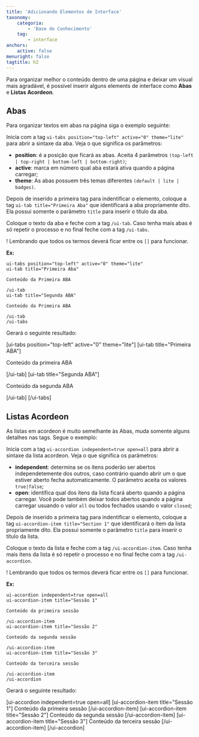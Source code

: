 ```yaml
---
title: 'Adicionando Elementos de Interface'
taxonomy:
    categoria:
        - 'Base de Conhecimento'
    tag:
        - interface
anchors:
    active: false
menuright: false
tagtitle: h2
---
```


Para organizar melhor o conteúdo dentro de uma página e deixar um visual mais agradável, é possível inserir alguns elements de interface como **Abas** e **Listas Acordeon**.

## Abas

Para organizar textos em abas na página siga o exemplo seguinte:

Inicia com a tag `ui-tabs position="top-left" active="0" theme="lite"` para abrir a sintaxe da aba. Veja o que significa os parâmetros:
* **position**: é a posição que ficará as abas. Aceita 4 parâmetros `(top-left | top-right | bottom-left | bottom-right)`;
* **active**: marca em número qual aba estará ativa quando a página carregar;
* **theme**: As abas possuem três temas diferentes `(default | lite | badges)`.

Depois de inserido a primeira tag para indentificar o elemento, coloque a tag `ui-tab title="Primeira Aba"` que identificará a aba propriamente dito. Ela possui somente o parâmetro `title` para inserir o título da aba.

Coloque o texto da aba e feche com a tag `/ui-tab`. Caso tenha mais abas é só repetir o processo e no final feche com a tag `/ui-tabs`.

! Lembrando que todos os termos deverá ficar entre os `[]` para funcionar.

**Ex:**

```
ui-tabs position="top-left" active="0" theme="lite"
ui-tab title="Primeira Aba"

Conteúdo da Primeira ABA

/ui-tab
ui-tab title="Segunda ABA"

Conteúdo da Primeira ABA

/ui-tab
/ui-tabs
```

Gerará o seguinte resultado:

[ui-tabs position="top-left" active="0" theme="lite"]
[ui-tab title="Primeira ABA"]

Conteúdo da primeira ABA

[/ui-tab]
[ui-tab title="Segunda ABA"]

Conteúdo da segunda ABA

[/ui-tab]
[/ui-tabs]

## Listas Acordeon

As listas em acordeon é muito semelhante às Abas, muda somente alguns detalhes nas tags. Segue o exemplo:

Inicia com a tag `ui-accordion independent=true open=all` para abrir a sintaxe da lista acordeon. Veja o que significa os parâmetros:
* **independent**: determina se os ítens poderão ser abertos independetemente dos outros, caso contrário quando abrir um o que estiver aberto fecha automaticamente. O parâmetro aceita os valores `true|false`;
* **open**: identifica qual dos ítens da lista ficará aberto quando a página carregar. Você pode também deixar todos abertos quando a página carregar usuando o valor `all` ou todos fechados usando o valor `closed`;

Depois de inserido a primeira tag para indentificar o elemento, coloque a tag `ui-accordion-item title="Section 1"` que identificará o ítem da lista propriamente dito. Ela possui somente o parâmetro `title` para inserir o título da lista.

Coloque o texto da lista e feche com a tag `/ui-accordion-item`. Caso tenha mais ítens da lista é só repetir o processo e no final feche com a tag `/ui-accordion`.

! Lembrando que todos os termos deverá ficar entre os `[]` para funcionar.

**Ex:**

```
ui-accordion independent=true open=all
ui-accordion-item title="Sessão 1"

Conteúdo da primeira sessão

/ui-accordion-item
ui-accordion-item title="Sessão 2"

Conteúdo da segunda sessão

/ui-accordion-item
ui-accordion-item title="Sessão 3"

Conteúdo da terceira sessão

/ui-accordion-item
/ui-accordion
```

Gerará o seguinte resultado:

[ui-accordion independent=true open=all]
[ui-accordion-item title="Sessão 1"]
Conteúdo da primeira sessão
[/ui-accordion-item]
[ui-accordion-item title="Sessão 2"]
Conteúdo da segunda sessão
[/ui-accordion-item]
[ui-accordion-item title="Sessão 3"]
Conteúdo da terceira sessão
[/ui-accordion-item]
[/ui-accordion]